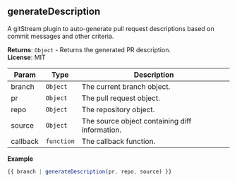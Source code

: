 <a name="module_generateDescription"></a>

## generateDescription
A gitStream plugin to auto-generate pull request descriptions based on commit messages and other criteria.

**Returns**: <code>Object</code> - Returns the generated PR description.  
**License**: MIT  

| Param | Type | Description |
| --- | --- | --- |
| branch | <code>Object</code> | The current branch object. |
| pr | <code>Object</code> | The pull request object. |
| repo | <code>Object</code> | The repository object. |
| source | <code>Object</code> | The source object containing diff information. |
| callback | <code>function</code> | The callback function. |

**Example**  
```js
{{ branch | generateDescription(pr, repo, source) }}
```
